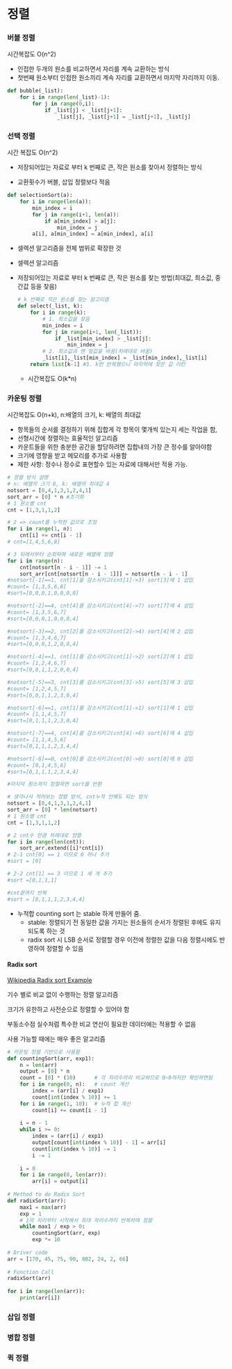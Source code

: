 # 정렬

### 버블 정렬

시간복잡도 O(n^2)

- 인접한 두개의 원소를 비교하면서 자리를 계속 교환하는 방식
- 첫번째 원소부터 인접한 원소끼리 계속 자리를 교환하면서 마지막 자리까지 이동.

```python
def bubble(_list):
    for i in range(len(_list)-1):
        for j in range(0,i):
	        if _list[j] < _list[j+1]:
    	        _list[j], _list[j+1] = _list[j+1], _list[j]
```



### 선택 정렬

시간 복잡도 O(n^2)

- 저장되어있는 자료로 부터 k 번째로 큰, 작은 원소를 찾아서 정렬하는 방식

- 교환횟수가 버블, 삽입 정렬보다 적음

```python
def selectionSort(a):
    for i in range(len(a)):
        min_index = i
        for j in range(i+1, len(a)):
            if a[min_index] > a[j]:
                min_index = j
        a[i], a[min_index] = a[min_index], a[i]
```

- 셀렉션 알고리즘을 전체 범위로 확장한 것

-  셀렉션 알고리즘

  - 저장되어있는 자료로 부터 k 번째로 큰, 작은 원소를 찾는 방법(최대값, 최소값, 중간값 등을 찾음)

    ```python
    # k 번째로 작은 원소를 찾는 알고리즘
    def select(_list, k):
        for i in range(k):
            # 1. 최소값을 찾음
            min_index = i
            for j in range(i+1, len(_list)):
                if _list[min_index] > _list[j]:
                    min_index = j
            # 2. 최소값과 맨 앞값을 바꿈(차례대로 바꿈)
            _list[i],_list[min_index] = _list[min_index],_list[i]
        return list[k-1] #3. k번 반복했으니 마지막에 찾은 값 리턴
    ```

    - 시간복잡도 O(k*n)




### 카운팅 정렬

시간복잡도 O(n+k), n:배열의 크기, k: 배열의 최대값

- 항목들의 순서를 결정하기 위해 집합게 각 항목이 몇개씩 있는지 세는 작업을 함,
- 선형시간에 정렬하는 효율적인 알고리즘
- 카운트들을 위한 충분한 공간을 할당하려면 집합내의 가장 큰 정수를 알아야함
- 크기에 영향을 받고 메모리를 추가로 사용함
- 제한 사항: 정수나 정수로 표현할수 있는 자료에 대해서만 적용 가능.

```python
# 정렬 방식 설명
# n: 배열의 크기 8, k: 배열의 최대값 4
notsort = [0,4,1,3,1,2,4,1]
sort_arr = [0] * n #초기화
# 1 원소별 cnt
cnt = [1,3,1,1,2] 

# 2 => count를 누적한 값으로 조정 
for i in range(1, n):
    cnt[i] += cnt[i - 1]
# cnt=[1,4,5,6,8]

# 3 뒤에서부터 순회하며 새로운 배열에 정렬
for i in range(n):
    cnt[notsort[n - i - 1]] -= 1
    sort_arr[cnt[notsort[n - i - 1]]] = notsort[n - i - 1]
#notsort[-1]==1, cnt[1]을 감소시키고(cnt[1]->3) sort[3]에 1 삽입
#count= [1,3,5,6,8]
#sort=[0,0,0,1,0,0,0,0]

#notsort[-2]==4, cnt[4]를 감소시키고(cnt[4]->7) sort[7]에 4 삽입
#count= [1,3,5,6,7]
#sort=[0,0,0,1,0,0,0,4]

#notsort[-3]==2, cnt[2]를 감소시키고(cnt[2]->4) sort[4]에 2 삽입
#count= [1,3,4,6,7]
#sort=[0,0,0,1,2,0,0,4]

#notsort[-4]==1, cnt[1]를 감소시키고(cnt[1]->2) sort[2]에 1 삽입
#count= [1,2,4,6,7]
#sort=[0,0,1,1,2,0,0,4]

#notsort[-5]==3, cnt[3]를 감소시키고(cnt[3]->5) sort[5]에 3 삽입
#count= [1,2,4,5,7]
#sort=[0,0,1,1,2,3,0,4]

#notsort[-6]==1, cnt[1]를 감소시키고(cnt[1]->1) sort[1]에 1 삽입
#count= [1,1,4,5,7]
#sort=[0,1,1,1,2,3,0,4]

#notsort[-7]==4, cnt[4]를 감소시키고(cnt[4]->6) sort[6]에 4 삽입
#count= [1,1,4,5,6]
#sort=[0,1,1,1,2,3,4,4]

#notsort[-8]==0, cnt[0]를 감소시키고(cnt[0]->0) sort[0]에 0 삽입
#count= [0,1,4,5,6]
#sort=[0,1,1,1,2,3,4,4]

#마지막 원소까지 정렬하면 sort를 반환
```

```python
# 생각나서 적어보는 정렬 방식, cnt누적 안해도 되는 방식
notsort = [0,4,1,3,1,2,4,1] 
sort_arr = [0] * len(notsort)
# 1 원소별 cnt
cnt = [1,3,1,1,2] 

# 2 cnt수 만큼 차례대로 정렬
for i in range(len(cnt)):
    sort_arr.extend([i]*cnt[i])
# 2-1 cnt[0] == 1 이므로 0 하나 추가
#sort = [0]

# 2-2 cnt[1] == 3 이므로 1 세 개 추가
#sort =[0,1,1,1]

#cnt끝까지 반복
#sort = [0,1,1,1,2,3,4,4]
```

- 누적합 counting sort 는 stable 하게 만들어 줌. 
  - stable: 정렬되기 전 동일한 값을 가지는 원소들의 순서가 정렬된 후에도 유지되도록 하는 것
  - radix sort 시 LSB 순서로 정렬할 경우 이전에 정렬한 값을 다음 정렬시에도 반영하여 정렬할 수 있음



#### Radix sort

[Wikipedia Radix sort Example](https://en.wikipedia.org/wiki/Radix_sort#Examples)

기수 별로 비교 없이 수행하는 정렬 알고리즘

크기가 유한하고 사전순으로 정렬할 수 있어야 함

부동소수점 실수처럼 특수한 비교 연산이 필요한 데이터에는 적용할 수 없음

사용 가능할 때에는 매우 좋은 알고리즘

```python
# 카운팅 정렬 기반으로 사용함
def countingSort(arr, exp1):   
    n = len(arr) 
    output = [0] * n 
    count = [0] * (10) 	    # 각 자리수끼리 비교하므로 0~9까지만 확인하면됨
    for i in range(0, n):   # count 계산
        index = (arr[i] / exp1) 
        count[int(index % 10)] += 1
    for i in range(1, 10):  # 누적 합 계산
        count[i] += count[i - 1] 
  
    i = n - 1
    while i >= 0: 
        index = (arr[i] / exp1) 
        output[count[int(index % 10)] - 1] = arr[i] 
        count[int(index % 10)] -= 1
        i -= 1
        
    i = 0
    for i in range(0, len(arr)): 
        arr[i] = output[i] 
  
# Method to do Radix Sort 
def radixSort(arr): 
    max1 = max(arr) 
    exp = 1				
    # 1의 자리부터 시작해서 최대 자리수까지 반복하며 정렬
    while max1 / exp > 0: 
        countingSort(arr, exp) 
        exp *= 10
        
# Driver code 
arr = [170, 45, 75, 90, 802, 24, 2, 66] 
  
# Function Call 
radixSort(arr) 
  
for i in range(len(arr)): 
    print(arr[i])   
```



### 삽입 정렬



### 병합 정렬



### 퀵 정렬

